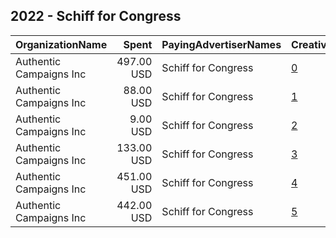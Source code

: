 ## 2022 - Schiff for Congress 
|OrganizationName|Spent|PayingAdvertiserNames|CreativeUrls|Impressions|Genders|AgeBrackets|CountryCodes|BillingAddresses|CandidateBallotInformation|
|:---|---:|:---|:---|---:|:---|:---|:---|:---|:---|
|Authentic Campaigns Inc|497.00 USD|Schiff for Congress|[0](https://www.snap.com/political-ads/asset/602bccf2e4d0559bf136b43b54f6405e34dc6461667accb0985260d604a46f94?mediaType=mp4)|33,696||18+|united states|"1211 Connecticut Ave,Washington,20036,US"|Adam Schiff|
|Authentic Campaigns Inc|88.00 USD|Schiff for Congress|[1](https://www.snap.com/political-ads/asset/c3eb63bde6d246155b57b700ec382148287acdad916077062b79c09e6a9f10ec?mediaType=mp4)|12,437||18+|united states|"1211 Connecticut Ave,Washington,20036,US"||
|Authentic Campaigns Inc|9.00 USD|Schiff for Congress|[2](https://www.snap.com/political-ads/asset/300571c415d1809452e8adc7f9f3568c3162e6546415c83e9c331d0bb9e5e9b7?mediaType=mp4)|719||18+|united states|"1211 Connecticut Ave,Washington,20036,US"|Adam Schiff|
|Authentic Campaigns Inc|133.00 USD|Schiff for Congress|[3](https://www.snap.com/political-ads/asset/62396546370757d988cf389bada90a4996244fcaf4ca482b8227b49c7e57adca?mediaType=mp4)|8,873||18+|united states|"1211 Connecticut Ave,Washington,20036,US"|Adam Schiff|
|Authentic Campaigns Inc|451.00 USD|Schiff for Congress|[4](https://www.snap.com/political-ads/asset/ff9c702157b94a87b5ef02c7c5a8352e18e2d6ca2e97c3299bd4c7356d7d0ff6?mediaType=mp4)|41,446||18+|united states|"1211 Connecticut Ave,Washington,20036,US"|Adam Schiff|
|Authentic Campaigns Inc|442.00 USD|Schiff for Congress|[5](https://www.snap.com/political-ads/asset/c8d78cb9f82abc6e80933d5b46060d23616bf1f50d609fdb10fd2a83196619f5?mediaType=mp4)|24,579||18+|united states|"1211 Connecticut Ave,Washington,20036,US"|Adam Schiff|
